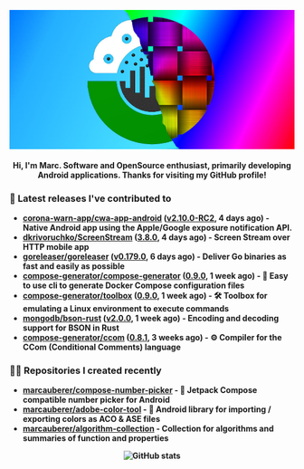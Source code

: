 <p align="center">
	<img src="https://raw.githubusercontent.com/marcauberer/marcauberer/master/images/frontpage-image.jpg">
	<br><br>
	<b>Hi, I'm Marc. Software and OpenSource enthusiast, primarily developing Android applications. Thanks for visiting my GitHub profile!
</p>

### 🚀 Latest releases I've contributed to


- [corona-warn-app/cwa-app-android](https://github.com/corona-warn-app/cwa-app-android) ([v2.10.0-RC2](https://github.com/corona-warn-app/cwa-app-android/releases/tag/v2.10.0-RC2), 4 days ago) - Native Android app using the Apple/Google exposure notification API.
- [dkrivoruchko/ScreenStream](https://github.com/dkrivoruchko/ScreenStream) ([3.8.0](https://github.com/dkrivoruchko/ScreenStream/releases/tag/3.8.0), 4 days ago) - Screen Stream over HTTP mobile app
- [goreleaser/goreleaser](https://github.com/goreleaser/goreleaser) ([v0.179.0](https://github.com/goreleaser/goreleaser/releases/tag/v0.179.0), 6 days ago) - Deliver Go binaries as fast and easily as possible
- [compose-generator/compose-generator](https://github.com/compose-generator/compose-generator) ([0.9.0](https://github.com/compose-generator/compose-generator/releases/tag/0.9.0), 1 week ago) - 🐳 Easy to use cli to generate Docker Compose configuration files
- [compose-generator/toolbox](https://github.com/compose-generator/toolbox) ([0.9.0](https://github.com/compose-generator/toolbox/releases/tag/0.9.0), 1 week ago) - 🛠️ Toolbox for emulating a Linux environment to execute commands
- [mongodb/bson-rust](https://github.com/mongodb/bson-rust) ([v2.0.0](https://github.com/mongodb/bson-rust/releases/tag/v2.0.0), 1 week ago) - Encoding and decoding support for BSON in Rust
- [compose-generator/ccom](https://github.com/compose-generator/ccom) ([0.8.1](https://github.com/compose-generator/ccom/releases/tag/0.8.1), 3 weeks ago) - ⚙️ Compiler for the CCom (Conditional Comments) language

### 👨‍💻 Repositories I created recently
- [marcauberer/compose-number-picker](https://github.com/marcauberer/compose-number-picker) - 🔢 Jetpack Compose compatible number picker for Android
- [marcauberer/adobe-color-tool](https://github.com/marcauberer/adobe-color-tool) - 🎨 Android library for importing / exporting colors as ACO &amp; ASE files
- [marcauberer/algorithm-collection](https://github.com/marcauberer/algorithm-collection) - Collection for algorithms and summaries of function and properties

<p align="center">
	<img src="https://github-readme-stats.vercel.app/api?username=marcauberer&show_icons=true&theme=dark" alt="GitHub stats">
</p>
